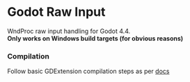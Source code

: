 # Godot Raw Input
WndProc raw input handling for Godot 4.4.  
**Only works on Windows build targets (for obvious reasons)**

### Compilation
Follow basic GDExtension compilation steps as per [docs](https://docs.godotengine.org/en/stable/tutorials/scripting/gdextension/gdextension_cpp_example.html)